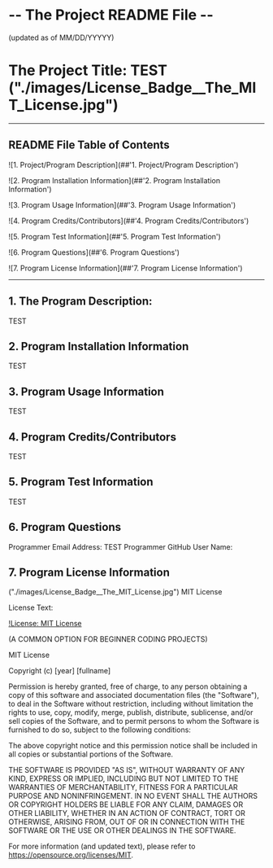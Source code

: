 # -- The Project README File --
(updated as of MM/DD/YYYYY)


# The Project Title: TEST        ("./images/License_Badge__The_MIT_License.jpg")

--------------------------------

## README File Table of Contents

![1. Project/Program Description](##'1. Project/Program Description')

![2. Program Installation Information](##'2. Program Installation Information')

![3. Program Usage Information](##'3. Program Usage Information')

![4. Program Credits/Contributors](##'4. Program Credits/Contributors')

![5. Program Test Information](##'5. Program Test Information')

![6. Program Questions](##'6. Program Questions')

![7. Program License Information](##'7. Program License Information')

--------------------------------

## 1. The Program Description:
TEST

## 2. Program Installation Information
TEST

## 3. Program Usage Information
TEST

## 4. Program Credits/Contributors
TEST

## 5. Program Test Information
TEST

## 6. Program Questions
Programmer Email Address: TEST
Programmer GitHub User Name: 

## 7. Program License Information
("./images/License_Badge__The_MIT_License.jpg")    MIT License

License Text:

[!License: MIT License](https://opensource.org/licenses/MIT)

(A COMMON OPTION FOR BEGINNER CODING PROJECTS)

MIT License

Copyright (c) [year] [fullname]

Permission is hereby granted, free of charge, to any person obtaining a copy
of this software and associated documentation files (the "Software"), to deal
in the Software without restriction, including without limitation the rights
to use, copy, modify, merge, publish, distribute, sublicense, and/or sell
copies of the Software, and to permit persons to whom the Software is
furnished to do so, subject to the following conditions:

The above copyright notice and this permission notice shall be included in all
copies or substantial portions of the Software.

THE SOFTWARE IS PROVIDED "AS IS", WITHOUT WARRANTY OF ANY KIND, EXPRESS OR
IMPLIED, INCLUDING BUT NOT LIMITED TO THE WARRANTIES OF MERCHANTABILITY,
FITNESS FOR A PARTICULAR PURPOSE AND NONINFRINGEMENT. IN NO EVENT SHALL THE
AUTHORS OR COPYRIGHT HOLDERS BE LIABLE FOR ANY CLAIM, DAMAGES OR OTHER
LIABILITY, WHETHER IN AN ACTION OF CONTRACT, TORT OR OTHERWISE, ARISING FROM,
OUT OF OR IN CONNECTION WITH THE SOFTWARE OR THE USE OR OTHER DEALINGS IN THE
SOFTWARE.

For more information (and updated text), please refer to https://opensource.org/licenses/MIT.
